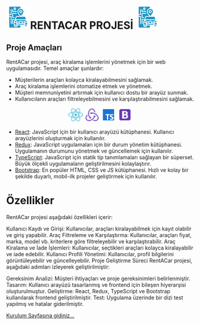 # ![alt text](.markdown/imgs/icons8-rent-a-car-64.png)RENTACAR PROJESİ ![alt text](.markdown/imgs/icons8-rent-a-car-64.png)

## Proje Amaçları
RentACar projesi, araç kiralama işlemlerini yönetmek için bir web uygulamasıdır. Temel amaçlar şunlardır:

- Müşterilerin araçları kolayca kiralayabilmesini sağlamak.
- Araç kiralama işlemlerini otomatize etmek ve yönetmek.
- Müşteri memnuniyetini artırmak için kullanıcı dostu bir arayüz sunmak.
- Kullanıcıların araçları filtreleyebilmesini ve karşılaştırabilmesini sağlamak.




<p align="center">
  <a href=".markdown/login.md"><img src=".markdown/imgs/icons8-react-a-javascript-library-for-building-user-interfaces-24.png" width="40" height="40" /></a>
  <img src=".markdown/imgs/icons8-redux-48.png" width="40" height="40" />
  <img src=".markdown/imgs/icons8-typescript-48.png" width="40" height="40" />
  <img src=".markdown/imgs/icons8-bootstrap-48.png" width="40" height="40" />
</p>


- [React](https://reactjs.org/): JavaScript için bir kullanıcı arayüzü kütüphanesi. Kullanıcı arayüzlerini oluşturmak için kullanılır.
- [Redux](.markdown/redux.md): JavaScript uygulamaları için bir durum yönetim kütüphanesi. Uygulamanın durumunu yönetmek ve güncellemek için kullanılır.
- [TypeScript](https://www.typescriptlang.org/): JavaScript için statik tip tanımlamaları sağlayan bir süperset. Büyük ölçekli uygulamaların geliştirilmesini kolaylaştırır.
- [Bootstrap](https://getbootstrap.com/): En popüler HTML, CSS ve JS kütüphanesi. Hızlı ve kolay bir şekilde duyarlı, mobil-ilk projeler geliştirmek için kullanılır.
# Özellikler
RentACar projesi aşağıdaki özellikleri içerir:

Kullanıcı Kaydı ve Girişi: Kullanıcılar, araçları kiralayabilmek için kayıt olabilir ve giriş yapabilir.
Araç Filtreleme ve Karşılaştırma: Kullanıcılar, araçları fiyat, marka, model vb. kriterlere göre filtreleyebilir ve karşılaştırabilir.
Araç Kiralama ve İade İşlemleri: Kullanıcılar, seçtikleri araçları kolayca kiralayabilir ve iade edebilir.
Kullanıcı Profili Yönetimi: Kullanıcılar, profil bilgilerini görüntüleyebilir ve güncelleyebilir.
Proje Geliştirme Süreci
RentACar projesi, aşağıdaki adımları izleyerek geliştirilmiştir:

Gereksinim Analizi: Müşteri ihtiyaçları ve proje gereksinimleri belirlenmiştir.
Tasarım: Kullanıcı arayüzü tasarlanmış ve frontend için bileşen hiyerarşisi oluşturulmuştur.
Geliştirme: React, Redux, TypeScript ve Bootstrap kullanılarak frontend geliştirilmiştir.
Test: Uygulama üzerinde bir dizi test yapılmış ve hatalar giderilmiştir.
<!-- Dağıtım: Uygulama, canlı ortama dağıtılmış ve kullanıcılar tarafından erişilebilir hale getirilmiştir. -->


[Kurulum Sayfasına gidiniz...](.markdown/kurulum.md)